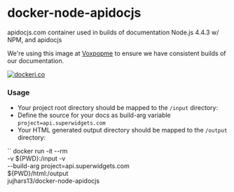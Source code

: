 # docker-node-apidocjs
apidocjs.com container used in builds of documentation
Node.js 4.4.3 w/ NPM, and apidocjs 

We're using this image at [Voxpopme](https://www.voxpopme.com) to ensure we have consistent builds of our documentation.


[![dockeri.co](https://dockeri.co/image/jujhars13/docker-node-apidocjs)](https://hub.docker.com/r/jujhars13/docker-node-apidocjs/)


### Usage
- Your project root directory should be mapped to the `/input` directory:
- Define the source for your docs as build-arg variable `project=api.superwidgets.com` 
- Your HTML generated output directory should be mapped to the `/output` directory:

``
docker run -it --rm \
-v ${PWD}:/input -v \
--build-arg project=api.superwidgets.com \
${PWD}/html:/output \
jujhars13/docker-node-apidocjs
```